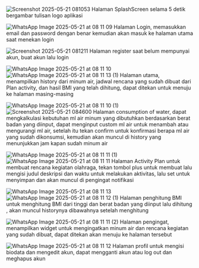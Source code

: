 ![Screenshot 2025-05-21 081053](https://github.com/user-attachments/assets/8e809ac3-d7bf-46a3-8886-ff964dc2e73a)
Halaman SplashScreen selama 5 detik bergambar tulisan logo aplikasi


![WhatsApp Image 2025-05-21 at 08 11 09](https://github.com/user-attachments/assets/d347d2f5-4afe-4aaf-90ed-0325a2519686)
Halaman Login, memasukkan email dan password dengan benar kemudian akan masuk ke halaman utama saat menekan login


![Screenshot 2025-05-21 081211](https://github.com/user-attachments/assets/d7ee3ff5-78cf-4607-b47e-8211ff23d9a5)
Halaman register saat belum mempunyai akun, buat akun lalu login


![WhatsApp Image 2025-05-21 at 08 11 10](https://github.com/user-attachments/assets/1d81e8aa-60bd-49cd-b133-1441ba88878f)
![WhatsApp Image 2025-05-21 at 08 11 13 (1)](https://github.com/user-attachments/assets/d12519cc-36d1-4011-9c34-1f93955cfa10)
Halaman utama, menampilkan history dari minum air, jadwal rencana yang sudah dibuat dari Plan activity, dan hasil BMI yang telah dihitung, dapat ditekan untuk menuju ke halaman masing-masing


![WhatsApp Image 2025-05-21 at 08 11 10 (1)](https://github.com/user-attachments/assets/3df32a9e-8288-49d7-a0f7-34503c1f5688)
![Screenshot 2025-05-21 084600](https://github.com/user-attachments/assets/01ff9082-707a-4bb4-b898-cff7e2ce6033)
Halaman consumption of water, dapat mengkalkulasi kebutuhan ml air minum yang dibutuhkan berdasarkan berat badan yang diinput, dapat menginput custom ml air untuk menambah atau mengurangi ml air, setelah itu tekan confirm untuk konfirmasi berapa ml air yang sudah dikonsumsi, kemudian akan muncul di history yang menunjukkan jam kapan sudah minum air


![WhatsApp Image 2025-05-21 at 08 11 11 (1)](https://github.com/user-attachments/assets/c6223d32-62bd-47d9-80e8-ca1ac40e01c4)
![WhatsApp Image 2025-05-21 at 08 11 11](https://github.com/user-attachments/assets/cfc65793-6ed6-4f1c-aaef-1e76e73283fa)
Halaman Activity Plan untuk membuat rencana kegiatan olahraga, tekan tombol plus untuk membuat lalu mengisi judul deskripsi dan waktu untuk melakukan aktivitas, lalu set untuk menyimpan dan akan muncul di pengingat notifikasi


![WhatsApp Image 2025-05-21 at 08 11 13](https://github.com/user-attachments/assets/7b749138-7b6b-4cb8-8c07-7d7ecc5425dc)
![WhatsApp Image 2025-05-21 at 08 11 12 (1)](https://github.com/user-attachments/assets/1f1b7200-f2cf-49fd-867b-b9de20a78f5d)
Halaman penghitung BMI untuk menghitung BMI dari tinggi dan berat badan yang diinput lalu dihitung , akan muncul historynya dibawahnya setelah menghitung


![WhatsApp Image 2025-05-21 at 08 11 11 (2)](https://github.com/user-attachments/assets/4ff40452-4a26-4126-8ea6-323acfe1f8fe)
Halaman pengingat, menampilkan widget untuk mengingatkan minum air dan rencana kegiatan yang sudah dibuat, dapat ditekan akan menuju ke halaman tersebut


![WhatsApp Image 2025-05-21 at 08 11 12](https://github.com/user-attachments/assets/09af92a3-74b0-41db-9744-b2cf7ffca000)
Halaman profil untuk mengisi biodata dan mengedit akun, dapat mengganti akun atau log out dan meghapus akun
